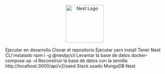 <p align="center">
  <a href="http://nestjs.com/" target="blank"><img src="https://nestjs.com/img/logo-small.svg" width="120" alt="Nest Logo" /></a>
</p>


Ejecutar en desarrollo
Clonar el repositorio
Ejecutar
yarn install
Tener Nest CLI instalado
npm i -g @nestjs/cli
Levantar la base de datos
docker-compose up -d
Reconstruir la base de datos con la semilla
http://localhost:3000/api/v2/seed
Stack usado
MongoDB
Nest

